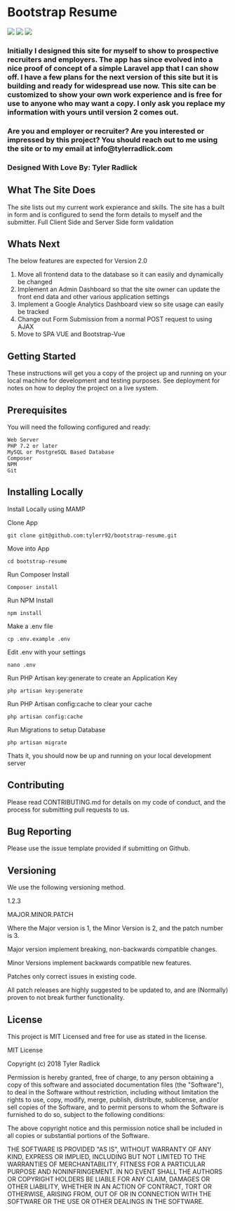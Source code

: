 <h1>Bootstrap Resume</h1>
<p><img src="https://img.shields.io/badge/build-passing-green.svg?longCache=true&style=for-the-badge""> <img src="https://img.shields.io/badge/Laravel-5.7-red.svg?longCache=true&style=for-the-badge""> <img src="https://img.shields.io/badge/License-MIT-blue.svg?longCache=true&style=for-the-badge"></p>
<h3>Initially I designed this site for myself to show to prospective recruiters and employers. The app has since evolved into a nice proof of concept of a simple Laravel app that I can show off. I have a few plans for the next version of this site but it is building and ready for widespread use now. This site can be customized to show your own work experience and is free for use to anyone who may want a copy. I only ask you replace my information with yours until version 2 comes out.</h3>
<h3>Are you and employer or recruiter? Are you interested or impressed by this project? You should reach out to me using the site or to my email at info@tylerradlick.com</h3>
<h3>Designed With Love By: Tyler Radlick</h3>

## What The Site Does
The site lists out my current work expierance and skills.
The site has a built in form and is configured to send the form details to myself and the submitter.
Full Client Side and Server Side form validation

## Whats Next
The below features are expected for Version 2.0
1. Move all frontend data to the database so it can easily and dynamically be changed
2. Implement an Admin Dashboard so that the site owner can update the front end data and other various application settings
3. Implement a Google Analytics Dashboard view so site usage can easily be tracked
4. Change out Form Submission from a normal POST request to using AJAX
5. Move to SPA VUE and Bootstrap-Vue

## Getting Started

These instructions will get you a copy of the project up and running on your local machine for development and testing purposes. See deployment for notes on how to deploy the project on a live system.

## Prerequisites

You will need the following configured and ready:

```
Web Server
PHP 7.2 or later
MySQL or PostgreSQL Based Database
Composer
NPM
Git
```

## Installing Locally

Install Locally using MAMP

Clone App

```
git clone git@github.com:tylerr92/bootstrap-resume.git
```

Move into App

```
cd bootstrap-resume
```

Run Composer Install

```
Composer install
```

Run NPM Install

```
npm install
```

Make a .env file

```
cp .env.example .env
```

Edit .env with your settings

```
nano .env
```

Run PHP Artisan key:generate to create an Application Key

```
php artisan key:generate
```

Run PHP Artisan config:cache to clear your cache

```
php artisan config:cache
```

Run Migrations to setup Database

```
php artisan migrate
```

Thats it, you should now be up and running on your local development server

## Contributing

Please read CONTRIBUTING.md for details on my code of conduct, and the process for submitting pull requests to us.

## Bug Reporting

Please use the issue template provided if submitting on Github.

## Versioning

We use the following versioning method.

1.2.3

MAJOR.MINOR.PATCH

Where the Major version is 1, the Minor Version is 2, and the patch number is 3.

Major version implement breaking, non-backwards compatible changes.

Minor Versions implement backwards compatible new features.

Patches only correct issues in existing code.

All patch releases are highly suggested to be updated to, and are (Normally) proven to not break further functionality.

## License
This project is MIT Licensed and free for use as stated in the license.

MIT License

Copyright (c) 2018 Tyler Radlick

Permission is hereby granted, free of charge, to any person obtaining a copy
of this software and associated documentation files (the "Software"), to deal
in the Software without restriction, including without limitation the rights
to use, copy, modify, merge, publish, distribute, sublicense, and/or sell
copies of the Software, and to permit persons to whom the Software is
furnished to do so, subject to the following conditions:

The above copyright notice and this permission notice shall be included in all
copies or substantial portions of the Software.

THE SOFTWARE IS PROVIDED "AS IS", WITHOUT WARRANTY OF ANY KIND, EXPRESS OR
IMPLIED, INCLUDING BUT NOT LIMITED TO THE WARRANTIES OF MERCHANTABILITY,
FITNESS FOR A PARTICULAR PURPOSE AND NONINFRINGEMENT. IN NO EVENT SHALL THE
AUTHORS OR COPYRIGHT HOLDERS BE LIABLE FOR ANY CLAIM, DAMAGES OR OTHER
LIABILITY, WHETHER IN AN ACTION OF CONTRACT, TORT OR OTHERWISE, ARISING FROM,
OUT OF OR IN CONNECTION WITH THE SOFTWARE OR THE USE OR OTHER DEALINGS IN THE
SOFTWARE.
